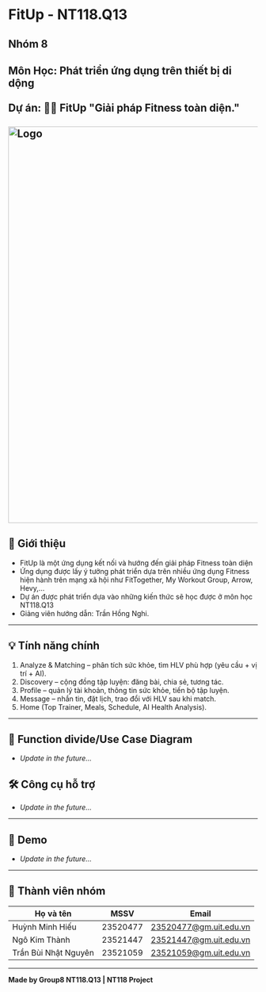 # FitUp - NT118.Q13
## Nhóm 8  
**Môn Học:** Phát triển ứng dụng trên thiết bị di dộng
<br><br>
**Dự án:** 🏋️‍♂️ FitUp "Giải pháp Fitness toàn diện."
<br><br>
<img src="https://github.com/then145/FitUp/blob/main/assets/logoFitup.jpg" alt="Logo" width="800px" height="800px" />
---

## 📝 Giới thiệu  
- FitUp là một ứng dụng kết nối và hướng đến giải pháp Fitness toàn diện 
- Ứng dụng được lấy ý tưởng phát triển dựa trên nhiều ứng dụng Fitness hiện hành trên mạng xã hội như FitTogether, My Workout Group, Arrow, Hevy,...
- Dự án được phát triển dựa vào những kiến thức sẽ học được ở môn học NT118.Q13
- Giảng viên hướng dẫn: Trần Hồng Nghi.  

---

## 💡 Tính năng chính  
1. Analyze & Matching – phân tích sức khỏe, tìm HLV phù hợp (yêu cầu + vị trí + AI).
2. Discovery – cộng đồng tập luyện: đăng bài, chia sẻ, tương tác.
3. Profile – quản lý tài khoản, thông tin sức khỏe, tiến bộ tập luyện.
4. Message – nhắn tin, đặt lịch, trao đổi với HLV sau khi match.
5. Home (Top Trainer, Meals, Schedule, AI Health Analysis).

---
## 🚀 Function divide/Use Case Diagram
- _Update in the future..._  

## 🛠️ Công cụ hỗ trợ  
- _Update in the future..._  

---

## 📸 Demo  
- _Update in the future..._  

---

## 👥 Thành viên nhóm  
| Họ và tên            | MSSV      | Email                   |  
|--------------------- |-----------|-------------------------|  
| Huỳnh Minh Hiếu       | 23520477   | 23520477@gm.uit.edu.vn       |  
| Ngô Kim Thành     | 23521447   | 23521447@gm.uit.edu.vn       |  
| Trần Bùi Nhật Nguyên | 23521059   | 23521059@gm.uit.edu.vn       |  

---

**Made by Group8 NT118.Q13 | NT118 Project**  
